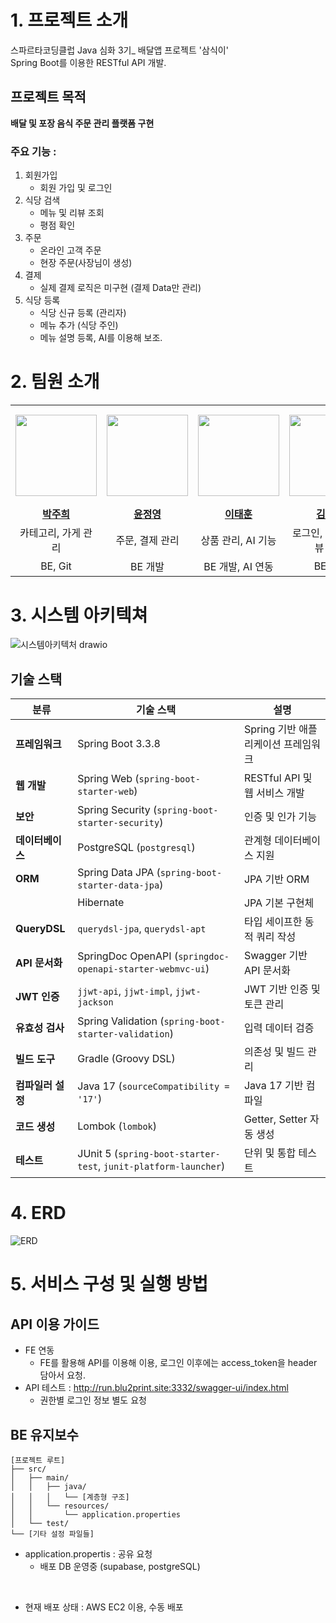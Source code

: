 # 1. 프로젝트 소개
스파르타코딩클럽 Java 심화 3기_ 배달앱 프로젝트 '삼식이' <br>
Spring Boot를 이용한 RESTful API 개발.<br>

## 프로젝트 목적
**배달 및 포장 음식 주문 관리 플랫폼 구현** <br>
### 주요 기능 : 
1. 회원가입
   * 회원 가입 및 로그인
2. 식당 검색
   * 메뉴 및 리뷰 조회
   * 평점 확인
3. 주문
   * 온라인 고객 주문 
   * 현장 주문(사장님이 생성)
4. 결제
   * 실제 결제 로직은 미구현 (결제 Data만 관리)
5. 식당 등록
   * 식당 신규 등록 (관리자)
   * 메뉴 추가 (식당 주인)
   * 메뉴 설명 등록, AI를 이용해 보조.


# 2. 팀원 소개

<table>
  <tr height="160px">
    <th align="center" width="140px">
      <a href="https://github.com/juhee99"><img height="130px" width="130px" src="https://avatars.githubusercontent.com/u/55836020?v=4"/></a>
    </th>
    <th align="center" width="140px">
      <a href="https://github.com/jyYoon96"><img height="130px" width="130px" src="https://avatars.githubusercontent.com/u/139435177?v=4"/>
    </th>
    <th align="center" width="140px">
      <a href="https://github.com/CE-TaeHoon"><img height="130px" width="130px" src="https://avatars.githubusercontent.com/u/128115726?v=4"/></a>
    </th>
    <th align="center" width="140px">
      <a href="https://github.com/singingsandhill"><img height="130px" width="130px" src="https://avatars.githubusercontent.com/u/64348312?v=4"/></a>
    </th>
  </tr>
  <tr>
    <td align="center" width="160px">
      <a href="https://github.com/juhee99"><strong>박주희</strong></a>
    </td>
    <td align="center" width="160px">
      <a href="https://github.com/jyYoon96"><strong>윤정영</strong></a>
    </td>
    <td align="center" width="160px">
      <a href="https://github.com/soyoung1832"><strong>이태훈</strong></a>
    </td>
    <td align="center" width="160px">
      <a href="https://github.com/singingsandhill"><strong>김지수</strong></a>
    </td>
  </tr>
  <tr>
    <td align="center" width="160px">
      카테고리, 가게 관리
    </td>
    <td align="center" width="160px">
      주문, 결제 관리
    </td>
    <td align="center" width="160px">
      상품 관리, AI 기능
    </td>
    <td align="center" width="160px">
      로그인, 사용자, 리뷰 관리
    </td>
  </tr>
  <tr>
    <td align="center" width="160px">
       BE, Git
    </td>
    <td align="center" width="160px">
       BE 개발
    </td>
    <td align="center" width="160px">
       BE 개발, AI 연동
    </td>
    <td align="center" width="160px">
       BE, DB
    </td>
  </tr>
</table>

# 3. 시스템 아키텍쳐
![시스템아키텍처 drawio](https://github.com/user-attachments/assets/a813e3a1-943a-407c-a55a-b9177fee83a9)

## 기술 스택

| **분류**            | **기술 스택**                                              | **설명** |
|--------------------|------------------------------------------------------|----------|
| **프레임워크**     | Spring Boot 3.3.8                                     | Spring 기반 애플리케이션 프레임워크 |
| **웹 개발**       | Spring Web (`spring-boot-starter-web`)               | RESTful API 및 웹 서비스 개발 |
| **보안**          | Spring Security (`spring-boot-starter-security`)     | 인증 및 인가 기능 |
| **데이터베이스**   |  PostgreSQL (`postgresql`) | 관계형 데이터베이스 지원 |
| **ORM**           | Spring Data JPA (`spring-boot-starter-data-jpa`)      | JPA 기반 ORM |
|                  | Hibernate                                             | JPA 기본 구현체 |
| **QueryDSL**      | `querydsl-jpa`, `querydsl-apt`                        | 타입 세이프한 동적 쿼리 작성 |
| **API 문서화**    | SpringDoc OpenAPI (`springdoc-openapi-starter-webmvc-ui`) | Swagger 기반 API 문서화 |
| **JWT 인증**      | `jjwt-api`, `jjwt-impl`, `jjwt-jackson`               | JWT 기반 인증 및 토큰 관리 |
| **유효성 검사**   | Spring Validation (`spring-boot-starter-validation`)  | 입력 데이터 검증 |
| **빌드 도구**     | Gradle (Groovy DSL)                                   | 의존성 및 빌드 관리 |
| **컴파일러 설정** | Java 17 (`sourceCompatibility = '17'`)                | Java 17 기반 컴파일 |
| **코드 생성**     | Lombok (`lombok`)                                     | Getter, Setter 자동 생성 |
| **테스트**        | JUnit 5 (`spring-boot-starter-test`, `junit-platform-launcher`) | 단위 및 통합 테스트 |

# 4. ERD
![ERD](https://github.com/user-attachments/assets/a91a4ecb-a5d6-4cc5-84f0-66116c95db6e)

# 5. 서비스 구성 및 실행 방법
## API 이용 가이드
* FE 연동 <br>
   * FE를 활용해 API를 이용해 이용, 로그인 이후에는 access_token을 header 담아서 요청.
* API 테스트 : http://run.blu2print.site:3332/swagger-ui/index.html
   * 권한별 로그인 정보 별도 요청

## BE 유지보수
```
[프로젝트 루트]
├── src/
│   ├── main/
│   │   ├── java/
│   │   │   └── [계층형 구조]
│   │   └── resources/
│   │       └── application.properties
│   └── test/
└── [기타 설정 파일들]
```
* application.propertis : 공유 요청
   * 배포 DB 운영중 (supabase, postgreSQL)
<br>

* 현재 배포 상태 : AWS EC2 이용, 수동 배포

